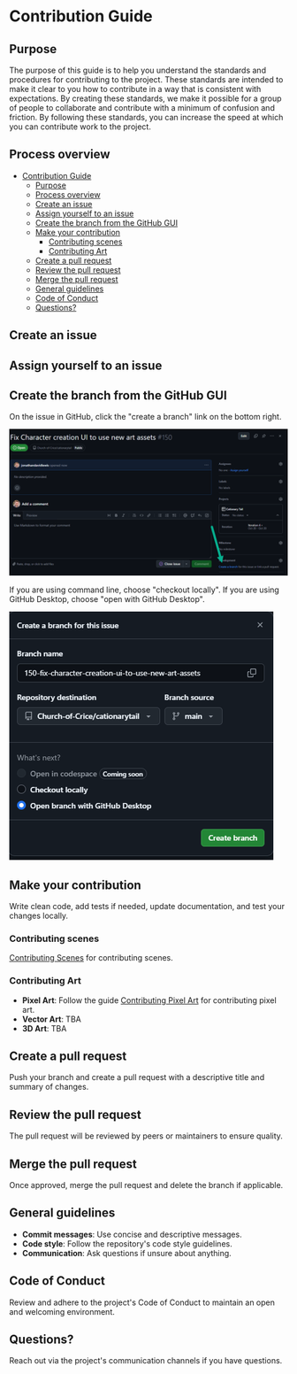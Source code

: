 # Contribution Guide

## Purpose

The purpose of this guide is to help you understand the standards and procedures for contributing to the project.
These standards are intended to make it clear to you how to contribute in a way that is consistent with expectations.
By creating these standards, we make it possible for a group of people to collaborate and contribute with a minimum of confusion and friction.
By following these standards, you can increase the speed at which you can contribute work to the project.

## Process overview

- [Contribution Guide](#contribution-guide)
  - [Purpose](#purpose)
  - [Process overview](#process-overview)
  - [Create an issue](#create-an-issue)
  - [Assign yourself to an issue](#assign-yourself-to-an-issue)
  - [Create the branch from the GitHub GUI](#create-the-branch-from-the-github-gui)
  - [Make your contribution](#make-your-contribution)
    - [Contributing scenes](#contributing-scenes)
    - [Contributing Art](#contributing-art)
  - [Create a pull request](#create-a-pull-request)
  - [Review the pull request](#review-the-pull-request)
  - [Merge the pull request](#merge-the-pull-request)
  - [General guidelines](#general-guidelines)
  - [Code of Conduct](#code-of-conduct)
  - [Questions?](#questions)

## Create an issue

## Assign yourself to an issue

## Create the branch from the GitHub GUI

On the issue in GitHub, click the "create a branch" link on the bottom right.

![alt text](image-2.png)

If you are using command line, choose "checkout locally".
If you are using GitHub Desktop, choose "open with GitHub Desktop".

![alt text](image-1.png)

## Make your contribution

Write clean code, add tests if needed, update documentation, and test your changes locally.

### Contributing scenes

[Contributing Scenes](./contributing_godot_scenes.md) for contributing scenes.

### Contributing Art

- **Pixel Art**: Follow the guide [Contributing Pixel Art](contributing_pixel_art.md) for contributing pixel art.
- **Vector Art**: TBA
- **3D Art**: TBA

## Create a pull request

Push your branch and create a pull request with a descriptive title and summary of changes.

## Review the pull request

The pull request will be reviewed by peers or maintainers to ensure quality.

## Merge the pull request

Once approved, merge the pull request and delete the branch if applicable.

## General guidelines

- **Commit messages**: Use concise and descriptive messages.
- **Code style**: Follow the repository's code style guidelines.
- **Communication**: Ask questions if unsure about anything.

## Code of Conduct

Review and adhere to the project's Code of Conduct to maintain an open and welcoming environment.

## Questions?

Reach out via the project's communication channels if you have questions.
